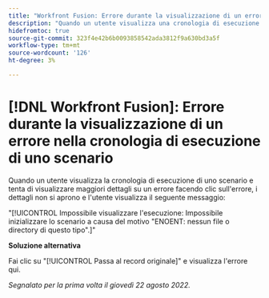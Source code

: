 ```yaml
---
title: "Workfront Fusion: Errore durante la visualizzazione di un errore nella cronologia di esecuzione di uno scenario"
description: "Quando un utente visualizza una cronologia di esecuzione di uno scenario e tenta di visualizzare maggiori dettagli su un errore facendo clic sull'errore, i dettagli non si aprono e l'utente visualizza un messaggio di errore."
hidefromtoc: true
source-git-commit: 323f4e42b6b0093858542ada3812f9a630bd3a5f
workflow-type: tm+mt
source-wordcount: '126'
ht-degree: 3%

---
```



# [!DNL Workfront Fusion]: Errore durante la visualizzazione di un errore nella cronologia di esecuzione di uno scenario

Quando un utente visualizza la cronologia di esecuzione di uno scenario e tenta di visualizzare maggiori dettagli su un errore facendo clic sull&#39;errore, i dettagli non si aprono e l&#39;utente visualizza il seguente messaggio:

&quot;[!UICONTROL Impossibile visualizzare l&#39;esecuzione: Impossibile inizializzare lo scenario a causa del motivo &quot;ENOENT: nessun file o directory di questo tipo&quot;.]&quot;

**Soluzione alternativa**

Fai clic su &quot;[!UICONTROL Passa al record originale]&quot; e visualizza l&#39;errore qui.

_Segnalato per la prima volta il giovedì 22 agosto 2022._

